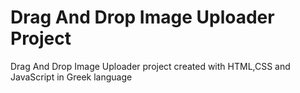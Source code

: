 # Drag And Drop Image Uploader Project

Drag And Drop Image Uploader project created with HTML,CSS and JavaScript in Greek language
